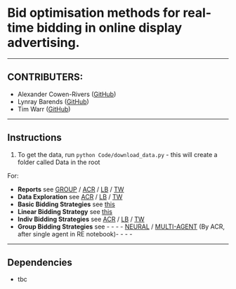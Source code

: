 # Bid optimisation methods for real-time bidding in online display advertising.
-------

## CONTRIBUTERS:

- Alexander Cowen-Rivers ([GitHub](https://github.com/acr42)) 
- Lynray Barends ([GitHub](https://github.com/travelLynz))
- Tim Warr ([GitHub](https://github.com/ghurts))

-------

## Instructions

1. To get the data, run `python Code/download_data.py` - this will create a folder called Data in the root

For:
- **Reports** see [GROUP](https://github.com/uclwe/rtb/blob/master/Reports/group_01_report.pdf) / [ACR](https://github.com/uclwe/rtb/blob/master/Reports/acowen-rivers_report.pdf) / [LB](https://github.com/uclwe/rtb/blob/master/Reports/lynray_barends_report.pdf) / [TW](https://github.com/uclwe/rtb/blob/master/Reports/twarr_report.pdf)
- **Data Exploration** see [ACR](https://github.com/uclwe/rtb/blob/master/i-ACR/Individual_Data_Exploration_ACR.ipynb) / [LB](https://github.com/uclwe/rtb/blob/master/i-LB/Individual%20-%20Lynray-DataExploration.ipynb) / [TW](https://github.com/uclwe/rtb/blob/master/i-TW/TW-data-exploration.ipynb)
- **Basic Bidding Strategies** see [this](https://github.com/uclwe/rtb/blob/master/Code/Basic_Bidding_Strategies-Lynray.ipynb)
- **Linear Bidding Strategy** see [this](https://github.com/uclwe/rtb/blob/master/i-TW/LinearStrategy.ipynb)
- **Indiv Bidding Strategies** see [ACR](https://github.com/we/) / [LB](https://github.com/we/tree/master/i-LB) / [TW](https://github.com/uclwe/rtb/tree/master/i-TW)
- **Group Bidding Strategies** see - - - - [NEURAL](https://github.com/uclwe/rtb/blob/master/i-ACR/ACR_BestBiddingStrategy.ipynb) / [MULTI-AGENT](https://github.com/uclwe/rtb/blob/master/i-ACR/Reinforcement_Learning-Agents-ACR.ipynb) (By ACR, after single agent in RE notebook)- - - -

-------

## Dependencies

- tbc
